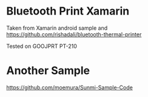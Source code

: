 # Bluetooth Print Xamarin

Taken from Xamarin android sample and https://github.com/rishadali/bluetooth-thermal-printer

Tested on GOOJPRT PT-210

# Another Sample
https://github.com/moemura/Sunmi-Sample-Code
